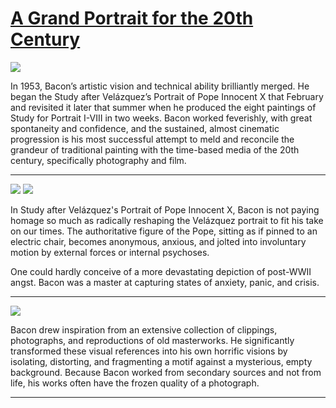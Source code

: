 # [A Grand Portrait for the 20th Century](http://artstories.artsmia.org/#/stories/1194)

![](http://cdn.dx.artsmia.org/thumbs/tn_null.jpg)

In 1953, Bacon’s artistic vision and technical ability brilliantly merged. He began the Study after Velázquez’s Portrait of Pope Innocent X that February and revisited it later that summer when he produced the eight paintings of Study for Portrait I-VIII in two weeks. Bacon worked feverishly, with great spontaneity and confidence, and the sustained, almost cinematic progression is his most successful attempt to meld and reconcile the grandeur of traditional painting with the time-based media of the 20th century, specifically photography and film.

---

![](http://cdn.dx.artsmia.org/thumbs/tn_2014_TDX_MIAArtStories_355.jpg)
![](http://cdn.dx.artsmia.org/thumbs/tn_null.jpg)

In Study after Velázquez's Portrait of Pope Innocent X, Bacon is not paying homage so much as radically reshaping the Velázquez portrait to fit his take on our times. The authoritative figure of the Pope, sitting as if pinned to an electric chair, becomes anonymous, anxious, and jolted into involuntary motion by external forces or internal psychoses.

One could hardly conceive of a more devastating depiction of post-WWII angst. Bacon was a master at capturing states of anxiety, panic, and crisis.

---

![](http://cdn.dx.artsmia.org/thumbs/tn_null.jpg)

Bacon drew inspiration from an extensive collection of clippings, photographs, and reproductions of old masterworks. He significantly transformed these visual references into his own horrific visions by isolating, distorting, and fragmenting a motif against a mysterious, empty background. Because Bacon worked from secondary sources and not from life, his works often have the frozen quality of a photograph.

---
